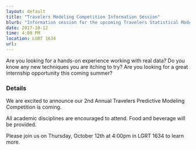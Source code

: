 ```yaml
---
layout: default
title: "Travelers Modeling Competition Information Session"
blurb: "Information session for the upcoming Travelers Statistical Modeling Competition"
date: 2017-10-12
time: 4:00 PM
location: LGRT 1634
url: 
---
```


Are you looking for a hands-on experience working with real data? Do you know any new techniques you are itching to try? Are you looking for a great internship opportunity this coming summer?

### Details

We are excited to announce our 2nd Annual Travelers Predictive Modeling Competition is coming. 

All academic disciplines are encouraged to attend. Food and beverage will be provided. 

Please join us on Thursday, October 12th at 4:00pm in LGRT 1634 to learn more.


